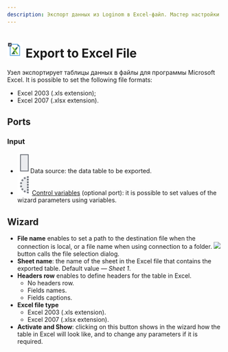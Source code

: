 ```yaml
---
description: Экспорт данных из Loginom в Excel-файл. Мастер настройки
---
```

# ![ ](./../../images/icons/common/data-sources/file-excel-export_default.svg) Export to Excel File

Узел экспортирует таблицы данных в файлы для программы Microsoft Excel. It is possible to set the following file formats:

* Excel 2003 (.xls extension);
* Excel 2007 (.xlsx extension).

## Ports

### Input

* ![ ](./../../images/icons/app/node/ports/inputs/table_inactive.svg)Data source: the data table to be exported.
* ![ ](./../../images/icons/app/node/ports/inputs-optional/variable_inactive.svg) [Control variables](./../../workflow/variables/control-variables.md) (optional port): it is possible to set values of the wizard parameters using variables.

## Wizard

* **File name** enables to set a path to the destination file when the connection is local, or a file name when using connection to a folder. ![ ](./../../images/extjs-theme/form/open-trigger/open-trigger_default.svg) button calls the file selection dialog.
* **Sheet name**: the name of the sheet in the Excel file that contains the exported table. Default value — *Sheet 1*.
* **Headers row** enables to define headers for the table in Excel.
   * No headers row.
   * Fields names.
   * Fields captions.
* **Excel file type**
   * Excel 2003 (.xls extension).
   * Excel 2007 (.xlsx extension).
* **Activate and Show**: clicking on this button shows in the wizard how the table in Excel will look like, and to change any parameters if it is required.

